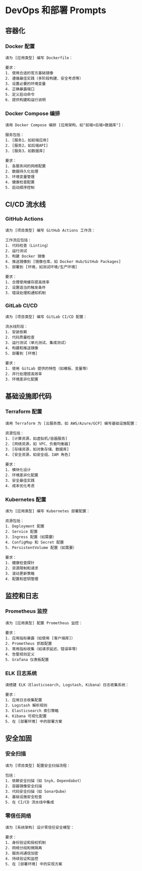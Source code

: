 # DevOps 和部署 Prompts

## 容器化

### Docker 配置
```
请为 [应用类型] 编写 Dockerfile：

要求：
1. 使用合适的官方基础镜像
2. 遵循最佳实践（多阶段构建、安全考虑等）
3. 设置必要的环境变量
4. 正确暴露端口
5. 定义启动命令
6. 提供构建和运行说明
```

### Docker Compose 编排
```
请用 Docker Compose 编排 [应用架构，如"前端+后端+数据库"]：

服务包括：
1. [服务1，如前端应用]
2. [服务2，如后端API]
3. [服务3，如数据库]

要求：
1. 各服务间的网络配置
2. 数据持久化处理
3. 环境变量管理
4. 健康检查配置
5. 启动顺序控制
```

## CI/CD 流水线

### GitHub Actions
```
请为 [项目类型] 编写 GitHub Actions 工作流：

工作流应包括：
1. 代码检查（Linting）
2. 运行测试
3. 构建 Docker 镜像
4. 推送镜像到 [镜像仓库，如 Docker Hub/GitHub Packages]
5. 部署到 [环境，如测试环境/生产环境]

要求：
1. 合理使用缓存提高效率
2. 设置适当的触发条件
3. 错误处理和通知机制
```

### GitLab CI/CD
```
请为 [项目类型] 编写 GitLab CI/CD 配置：

流水线阶段：
1. 安装依赖
2. 代码质量检查
3. 运行测试（单元测试、集成测试）
4. 构建和推送镜像
5. 部署到 [环境]

要求：
1. 使用 GitLab 提供的特性（如模板、变量等）
2. 并行处理提高效率
3. 环境差异化配置
```

## 基础设施即代码

### Terraform 配置
```
请用 Terraform 为 [云服务商，如 AWS/Azure/GCP] 编写基础设施配置：

资源包括：
1. [计算资源，如虚拟机/容器服务]
2. [网络资源，如 VPC、负载均衡器]
3. [存储资源，如对象存储、数据库]
4. [安全资源，如安全组、IAM 角色]

要求：
1. 模块化设计
2. 环境差异化配置
3. 安全最佳实践
4. 成本优化考虑
```

### Kubernetes 配置
```
请为 [应用类型] 编写 Kubernetes 部署配置：

资源包括：
1. Deployment 配置
2. Service 配置
3. Ingress 配置（如需要）
4. ConfigMap 和 Secret 配置
5. PersistentVolume 配置（如需要）

要求：
1. 健康检查探针
2. 资源限制和请求
3. 滚动更新策略
4. 配置和密钥管理
```

## 监控和日志

### Prometheus 监控
```
请为 [应用类型] 配置 Prometheus 监控：

要求：
1. 应用指标暴露（如使用 [客户端库]）
2. Prometheus 抓取配置
3. 常用指标收集（如请求延迟、错误率等）
4. 告警规则定义
5. Grafana 仪表板配置
```

### ELK 日志系统
```
请搭建 ELK（Elasticsearch, Logstash, Kibana）日志收集系统：

要求：
1. 应用日志收集配置
2. Logstash 解析规则
3. Elasticsearch 索引策略
4. Kibana 可视化配置
5. 在 [部署环境] 中的部署方案
```

## 安全加固

### 安全扫描
```
请为 [项目类型] 配置安全扫描流程：

包括：
1. 依赖安全扫描（如 Snyk、Dependabot）
2. 容器镜像安全扫描
3. 代码安全扫描（如 SonarQube）
4. 基础设施安全检查
5. 在 CI/CD 流水线中集成
```

### 零信任网络
```
请为 [系统架构] 设计零信任安全模型：

要求：
1. 身份验证和授权机制
2. 网络分段和微隔离
3. 服务间通信加密
4. 持续验证和监控
5. 在 [部署环境] 中的实现方案
```
